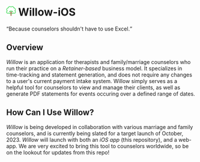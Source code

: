 <h1>
  <img src="/docs/tree.png"> Willow-iOS
</h1>

<q>Because counselors shouldn't have to use Excel.</q>

## Overview
_Willow_ is an application for therapists and family/marriage counselors who run their practice on a _Retainer-based_ business model. It specializes in time-tracking and statement generation, and does not require any changes to a user's current payment intake system. Willow simply serves as a helpful tool for counselors to view and manage their clients, as well as generate PDF statements for events occuring over a defined range of dates.

## How Can I Use Willow?
_Willow_ is being developed in collaboration with various marriage and family counselors, and is currently being slated for a target launch of October, 2023. _Willow_ will launch with both an _iOS app_ (this repository), and a web-app. We are very excited to bring this tool to counselors worldwide, so be on the lookout for updates from this repo!
